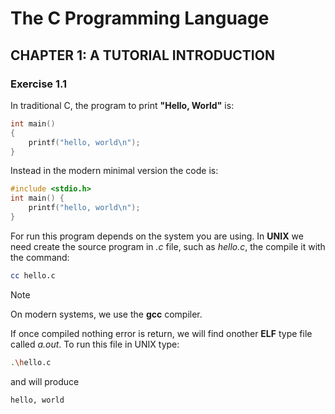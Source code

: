 # The C Programming Language

## CHAPTER 1: A TUTORIAL INTRODUCTION

### Exercise 1.1
In traditional C, the program to print **"Hello, World"** is:

```C
int main()
{
    printf("hello, world\n");
}
```
Instead in the modern minimal version the code is:

```C
#include <stdio.h>
int main() {
    printf("hello, world\n");
}
```

For run this program depends on the system you are using. In **UNIX** we need create the source program in *.c* file, such as *hello.c*, the compile it with the command:

```bash
cc hello.c
```
> [!NOTE]
> On modern systems, we use the **gcc** compiler.

If once compiled nothing error is return, we will find onother  **ELF** type file called *a.out*. To run this file in UNIX type:

```bash
.\hello.c
```
and will produce

```text
hello, world
```



